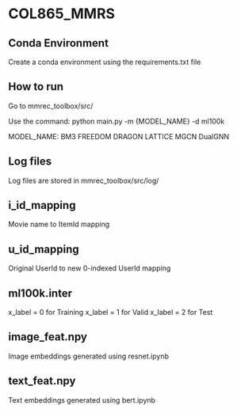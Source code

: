 # COL865_MMRS

## Conda Environment
Create a conda environment using the requirements.txt file

## How to run
Go to mmrec_toolbox/src/

Use the command:
python main.py -m {MODEL_NAME} -d ml100k

MODEL_NAME:
    BM3
    FREEDOM
    DRAGON
    LATTICE
    MGCN
    DualGNN


## Log files
Log files are stored in mmrec_toolbox/src/log/

## i_id_mapping
Movie name to ItemId mapping

## u_id_mapping
Original UserId to new 0-indexed UserId mapping

## ml100k.inter 
x_label = 0 for Training
x_label = 1 for Valid
x_label = 2 for Test

## image_feat.npy
Image embeddings generated using resnet.ipynb

## text_feat.npy
Text embeddings generated using bert.ipynb

